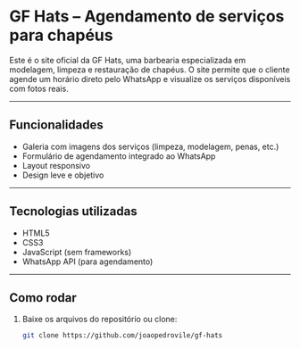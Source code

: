 # GF Hats – Agendamento de serviços para chapéus 

Este é o site oficial da GF Hats, uma barbearia especializada em modelagem, limpeza e restauração de chapéus. O site permite que o cliente agende um horário direto pelo WhatsApp e visualize os serviços disponíveis com fotos reais.

---

##  Funcionalidades

- Galeria com imagens dos serviços (limpeza, modelagem, penas, etc.)
- Formulário de agendamento integrado ao WhatsApp
- Layout responsivo
- Design leve e objetivo

---

##  Tecnologias utilizadas

- HTML5
- CSS3
- JavaScript (sem frameworks)
- WhatsApp API (para agendamento)

---

##  Como rodar

1. Baixe os arquivos do repositório ou clone:
   ```bash
   git clone https://github.com/joaopedrovile/gf-hats
